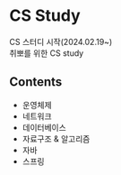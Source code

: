 # CS Study

CS 스터디 시작(2024.02.19~)<br>
취뽀를 위한 CS study

## Contents
- 운영체제
- 네트워크
- 데이터베이스
- 자료구조 & 알고리즘
- 자바
- 스프링
